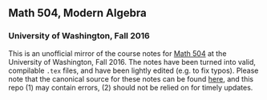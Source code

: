 ## Math 504, Modern Algebra
### University of Washington, Fall 2016

This is an unofficial mirror of the course notes
for [Math 504](http://www.math.washington.edu/~mcgovern/504.html) at the
University of Washington, Fall 2016. The notes have been turned into
valid, compilable `.tex` files, and have been lightly edited (e.g. to
fix typos). Please note that the canonical source for these notes can be
found [here](http://www.math.washington.edu/~mcgovern/504au16/), and
this repo (1) may contain errors, (2) should not be relied on for timely
updates.
